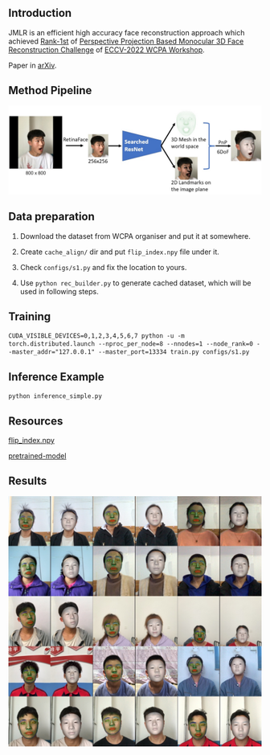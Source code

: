 ## Introduction

JMLR is an efficient high accuracy face reconstruction approach which achieved [Rank-1st](https://tianchi.aliyun.com/competition/entrance/531961/rankingList) of 
[Perspective Projection Based Monocular 3D Face Reconstruction Challenge](https://tianchi.aliyun.com/competition/entrance/531961/introduction) 
of [ECCV-2022 WCPA Workshop](https://sites.google.com/view/wcpa2022).

Paper in [arXiv](https://arxiv.org/abs/2208.07142).


## Method Pipeline


<img src="https://github.com/nttstar/insightface-resources/blob/master/images/jmlr_pipeline.jpg?raw=true" width="800" alt="jmlr-pipeline"/>


## Data preparation

1. Download the dataset from WCPA organiser and put it at somewhere.

2. Create `cache_align/` dir and put `flip_index.npy` file under it.

3. Check `configs/s1.py` and fix the location to yours.

4. Use ``python rec_builder.py`` to generate cached dataset, which will be used in following steps.
 

## Training

```
CUDA_VISIBLE_DEVICES=0,1,2,3,4,5,6,7 python -u -m torch.distributed.launch --nproc_per_node=8 --nnodes=1 --node_rank=0 --master_addr="127.0.0.1" --master_port=13334 train.py configs/s1.py
```

## Inference Example

```
python inference_simple.py
```

## Resources

[flip_index.npy](https://drive.google.com/file/d/1fZ4cRyvQeehwKoMKKSmXUmTx5GEJwyrT/view?usp=sharing)

[pretrained-model](https://drive.google.com/file/d/1qSpqDDLQfcPeFr2b82IZrK8QC_3lci3l/view?usp=sharing)

## Results

<img src="https://github.com/nttstar/insightface-resources/blob/master/images/jmlr_id.jpg?raw=true" width="800" alt="jmlr-id"/>

